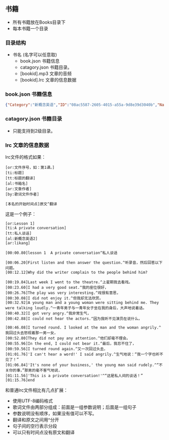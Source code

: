 
## 书籍
* 所有书籍放在Books目录下
* 每本书籍一个目录

### 目录结构
- 书名 (名字可以任意取)
    - book.json 书籍信息
    - catagory.json 书籍目录。
    - [bookid].mp3 文章的音频
    - [bookid].lrc 文章的信息数据

### book.json 书籍信息
```JSON
{"Category":"新概念英语","ID":"08ac5587-2605-4015-a55a-9d8e39d3040b","Name":"新概念英语1","Total":102,"Version":1}
```

### catagory.json 书籍目录
* 只能支持到2级目录。

### lrc 文章的信息数据
lrc文件的格式如果：
```
[or:文件序号，如：第1课。]
[ti:标题]
[tt:标题的翻译]
[al:书箱名]
[ar:文章作者]
[by:歌词文件作者]

[本名的开始时间点]原文^翻译
```
这是一个例子：
```
[or:Lesson 1]
[ti:A private conversation]
[tt:私人谈话]
[al:新概念英语2]
[ar:likang]

[00:00.80]lesson 1  A private conversation^私人谈话

[00:06.20]First listen and then answer the question.^听录音，然后回答以下问题。
[00:12.12]Why did the writer complain to the people behind him?

[00:19.84]Last week I went to the theatre.^上星期我去看戏。
[00:23.60]I had a very good seat.^我的座位很好，
[00:26.76]The play was very interesting.^戏很有意思，
[00:30.08]I did not enjoy it.^但我却无法欣赏。
[00:32.92]A young man and a young woman were sitting behind me. They were talking loudly.^一青年男子与一青年女子坐在我的身后，大声地说着话。
[00:40.32]I got very angry.^我非常生气，
[00:42.88]I could not hear the actors.^因为我听不见演员在说什么。

[00:46.08]I turned round. I looked at the man and the woman angrily.^我回过头去怒视着那一男一女，
[00:52.80]They did not pay any attention.^他们却毫不理会。
[00:55.96]In the end, I could not bear it.^最后，我忍不住了，
[00:59.56]I turned round again.^又一次回过头去，
[01:01.76]'I can't hear a word!' I said angrily.^生气地说：“我一个字也听不见了！”
[01:06.84]'It's none of your business,' the young man said rudely.^“不关你的事，”那男的毫不客气地说，
[01:11.56]'This is a private conversation!'^“这是私人间的谈话！”
[01:15.76]end
```

和普通lrc文件相比有几点扩展：
* 使用UTF-8编码格式
* 歌词文件由两部分组成：前面是一组参数说明；后面是一组句子
* 参数说明没有顺序，如果没有值可以不写。
* 翻译和原文之间用^分开
* 句子间的空行表示分段
* 可以只有时间点没有原文和翻译






